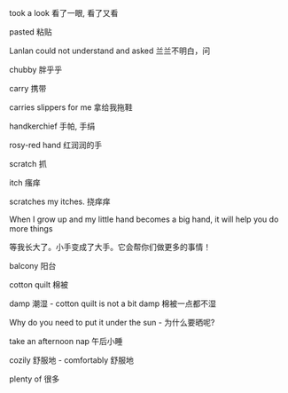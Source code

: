  took a look 看了一眼, 看了又看

pasted 粘贴

Lanlan could not understand and asked  兰兰不明白，问

chubby 胖乎乎

carry 携带

carries slippers for me 拿给我拖鞋

handkerchief 手帕, 手绢

rosy-red hand 红润润的手

scratch 抓

itch 瘙痒

scratches my itches. 挠痒痒

When I grow up and my little hand becomes a big hand, it will help you do more things

等我长大了。小手变成了大手。它会帮你们做更多的事情！

balcony 阳台

cotton quilt 棉被

damp 潮湿  -  cotton quilt is not a bit damp 棉被一点都不湿

Why do you need to put it under the sun  -  为什么要晒呢?

take an afternoon nap 午后小睡

cozily 舒服地	-	comfortably 舒服地

plenty of  很多